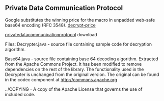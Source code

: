 Private Data Communication Protocol
---

Google substitutes the winning price for the macro in unpadded web-safe base64 encoding (RFC 3548).
[decrypt-price](https://developers.google.com/authorized-buyers/rtb/response-guide/decrypt-price)  

[privatedatacommunicationprotocol](https://code.google.com/archive/p/privatedatacommunicationprotocol/downloads) download  

Files:
Decrypter.java - source file containing sample code for decryption algorithm.  

Base64.java - source file containing base 64 decoding algorithm. Extracted from
              the Apache Commons Project. It has been modified to remove
              dependencies on the rest of the library. The functionality used
              in the Decrypter is unchanged from the original version.
              The original can be found in the codec component at
              http://commons.apache.org  
                
../COPYING - A copy of the Apache License that governs the use of included code.  


